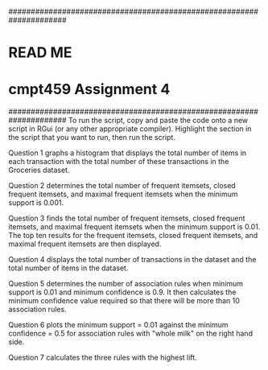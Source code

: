 #####################################################################
# READ ME
# cmpt459 Assignment 4
#####################################################################
To run the script, copy and paste the code onto a new script in RGui 
(or any other appropriate compiler). Highlight the section in the 
script that you want to run, then run the script.

Question 1 graphs a histogram that displays the total number of items
in each transaction with the total number of these transactions in
the Groceries dataset.

Question 2 determines the total number of frequent itemsets, closed
frequent itemsets, and maximal frequent itemsets when the minimum
support is 0.001.

Question 3 finds the total number of frequent itemsets, closed frequent
itemsets, and maximal frequent itemsets when the minimum support is 
0.01. The top ten results for the frequent itemsets, closed frequent
itemsets, and maximal frequent itemsets are then displayed.

Question 4 displays the total number of transactions in the dataset 
and the total number of items in the dataset.

Question 5 determines the number of association rules when minimum 
support is 0.01 and minimum confidence is 0.9. It then calculates the
minimum confidence value required so that there will be more than 10
association rules.

Question 6 plots the minimum support = 0.01 against the minimum 
confidence = 0.5 for association rules with "whole milk" on the right
hand side.

Question 7 calculates the three rules with the highest lift.
